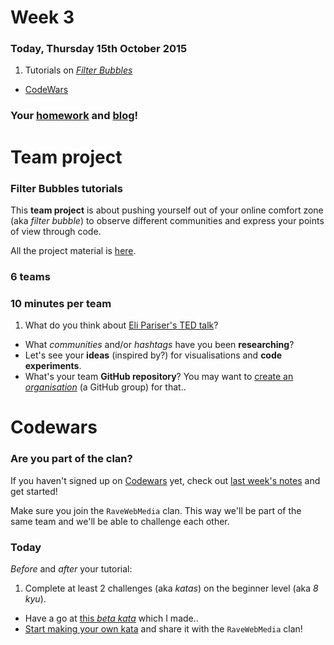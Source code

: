# Week 3

### Today, Thursday 15th October 2015

1. Tutorials on [*Filter Bubbles*](#team-project)
* [CodeWars](#codewars)

<!--
* Workshop: [the Web Audio API](#workshop)
* Project: [Making noise](#project)
--> 

### Your [homework](#homework) and [blog](#blog)!


# Team project

### Filter Bubbles tutorials

This **team project** is about pushing yourself out of your online comfort zone (aka *filter bubble*) to observe different communities and express your points of view through code.

All the project material is [here](../../projects/filter-bubbles).

### 6 teams

### 10 minutes per team

1. What do you think about [Eli Pariser's TED talk](http://www.ted.com/talks/eli_pariser_beware_online_filter_bubbles?language=en#t-53082)?
* What *communities* and/or *hashtags* have you been **researching**?
* Let's see your **ideas** (inspired by?) for visualisations and **code experiments**. 
* What's your team **GitHub repository**? You may want to [create an *organisation*](https://github.com/organizations/new) (a GitHub group) for that.. 


# Codewars

### Are you part of the clan?

If you haven't signed up on [Codewars](http://www.codewars.com/r/DQC6uA) yet, check out [last week's notes](../02/#codewars) and get started!

Make sure you join the `RaveWebMedia` clan. This way we'll be part of the same team and we'll be able to challenge each other.

### Today

*Before* and *after* your tutorial:

1. Complete at least 2 challenges (aka *katas*) on the beginner level (aka *8 kyu*).
* Have a go at [this *beta kata*](http://www.codewars.com/kata/561bbd27fbbfb0bdad0000f4) which I made..
* [Start making your own kata](http://www.codewars.com/kata/new/) and share it with the `RaveWebMedia` clan! 

